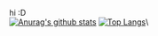 hi :D\
[![Anurag's github stats](https://github-readme-stats.vercel.app/api?username=anuraghazra)](https://github.com/anuraghazra&theme=dracula/github-readme-stats)
[![Top Langs](https://github-readme-stats.vercel.app/api/top-langs/?username=anuraghazra)](https://github.com/anuraghazra&layout=compact&theme=dracula/github-readme-stats)\
